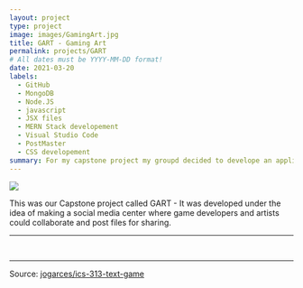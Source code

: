 ```yaml
---
layout: project
type: project
image: images/GamingArt.jpg
title: GART - Gaming Art
permalink: projects/GART
# All dates must be YYYY-MM-DD format!
date: 2021-03-20
labels:
  - GitHub
  - MongoDB
  - Node.JS
  - javascript
  - JSX files
  - MERN Stack developement
  - Visual Studio Code
  - PostMaster
  - CSS developement
summary: For my capstone project my groupd decided to develope an application that would function alot like a social media platform for those who would want to share videgame are with others.
---
```


<img class="ui image" src="{{ site.baseurl }}/images/GamingArt.jpg">

This was our Capstone project called GART - It was developed under the idea of making a social media center where game developers and artists could collaborate and post files for sharing.  

<hr>

<pre>

</pre>

<hr>

Source: <a href="https://github.com/jogarces/ics-313-text-game"><i class="large github icon "></i>jogarces/ics-313-text-game</a>

